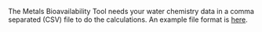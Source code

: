 The Metals Bioavailability Tool needs your water chemistry data in a comma separated (CSV) file to do the
calculations.  An example file format is [here]().